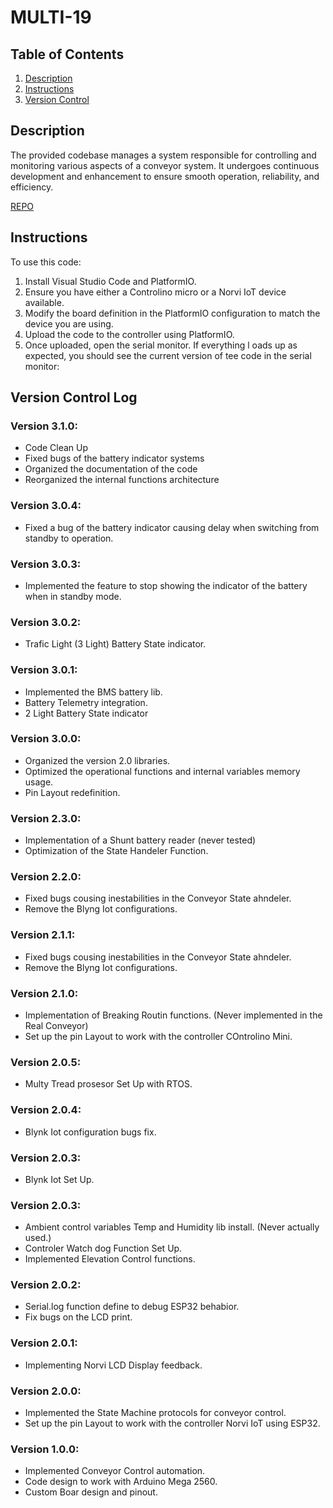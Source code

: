 # MULTI-19

## Table of Contents
1. [Description](#description)
2. [Instructions](#instructions)
3. [Version Control](#version-control)

## Description <a name="description"></a>

The provided codebase manages a system responsible for controlling and monitoring various aspects of a conveyor system. It undergoes continuous development and enhancement to ensure smooth operation, reliability, and efficiency.

[REPO](https://github.com/CharlieProjects/MULTI-19)

## Instructions <a name="instructions"></a>
To use this code:

1. Install Visual Studio Code and PlatformIO.
2. Ensure you have either a Controlino micro or a Norvi IoT device available.
3. Modify the board definition in the PlatformIO configuration to match the device you are using.
4. Upload the code to the controller using PlatformIO.
5. Once uploaded, open the serial monitor. If everything l  oads up as expected, you should see the current version of tee code in the serial monitor:


## Version Control Log <a name="version-control"></a>

### Version 3.1.0:
- Code Clean Up
- Fixed bugs of the battery indicator systems
- Organized the documentation of the code
- Reorganized the internal functions architecture

### Version 3.0.4:
- Fixed a bug of the battery indicator causing delay when switching from standby to operation.

### Version 3.0.3:
- Implemented the feature to stop showing the indicator of the battery when in standby mode.

### Version 3.0.2:
- Trafic Light (3 Light) Battery State indicator. 

### Version 3.0.1:
- Implemented the BMS battery lib.
- Battery Telemetry integration.
- 2 Light Battery State indicator

### Version 3.0.0:
- Organized the version 2.0 libraries.
- Optimized the operational functions and internal variables memory usage.
- Pin Layout redefinition.

### Version 2.3.0:
- Implementation of a Shunt battery reader (never tested)
- Optimization of the State Handeler Function.

### Version 2.2.0:
- Fixed bugs cousing inestabilities in the Conveyor State ahndeler.
- Remove the Blyng Iot configurations.

### Version 2.1.1:
- Fixed bugs cousing inestabilities in the Conveyor State ahndeler.
- Remove the Blyng Iot configurations.

### Version 2.1.0:
- Implementation of Breaking Routin functions. (Never implemented in the Real Conveyor)
- Set up the pin Layout to work with the controller COntrolino Mini.

### Version 2.0.5:
- Multy Tread prosesor Set Up with RTOS.

### Version 2.0.4:
- Blynk Iot configuration bugs fix.

### Version 2.0.3:
- Blynk Iot Set Up.

### Version 2.0.3:
- Ambient control variables Temp and Humidity lib install. (Never actually used.)
- Controler Watch dog Function Set Up.
- Implemented Elevation Control functions.

### Version 2.0.2:
- Serial.log function define to debug ESP32 behabior.
- Fix bugs on the LCD print. 

### Version 2.0.1:
- Implementing Norvi LCD Display feedback. 

### Version 2.0.0:
- Implemented the State Machine protocols for conveyor control.
- Set up the pin Layout to work with the controller Norvi IoT using ESP32. 

### Version 1.0.0:
- Implemented Conveyor Control automation.
- Code design to work with Arduino Mega 2560.
- Custom Boar design and pinout. 